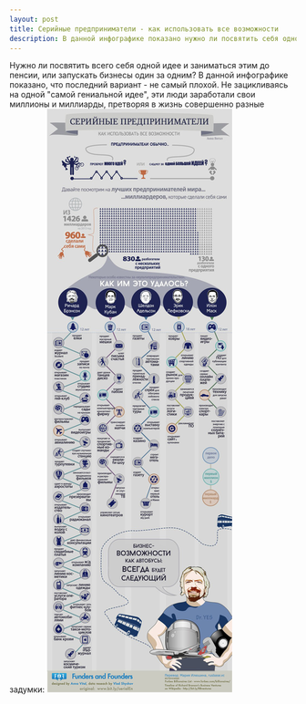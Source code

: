```yaml
---
layout: post
title: Серийные предприниматели - как использовать все возможности
description: В данной инфографике показано нужно ли посвятить себя одной идее, или запускать бизнесы один за одним.
---
```


Нужно ли посвятить всего себя одной идее и заниматься этим до пенсии, или запускать бизнесы один за одним? В данной инфографике показано, что последний вариант - не самый плохой.
Не зацикливаясь на одной "самой гениальной идее", эти люди заработали свои миллионы и миллиарды, претворяя в жизнь совершенно разные задумки:
![Серийные предприниматели, как использовать все возможности - инфографика](/img/serijnye-predprinimateli.jpg)
